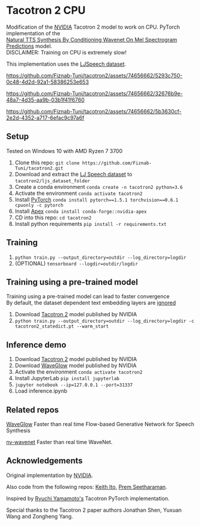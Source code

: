# Tacotron 2 CPU

Modification of the [NVIDIA](https://github.com/NVIDIA/tacotron2) Tacotron 2 model 
to work on CPU. PyTorch implementation of the  
[Natural TTS Synthesis By Conditioning Wavenet On Mel Spectrogram Predictions](https://arxiv.org/pdf/1712.05884.pdf) model.  
DISCLAIMER: Training on CPU is extremely slow!

This implementation uses the [LJSpeech dataset](https://keithito.com/LJ-Speech-Dataset/).


https://github.com/Fiznab-Tuni/tacotron2/assets/74656662/5293c750-0c48-4d2d-92a1-58386253e653

https://github.com/Fiznab-Tuni/tacotron2/assets/74656662/32676b9e-48a7-4d35-aa9b-03b1f41f6760

https://github.com/Fiznab-Tuni/tacotron2/assets/74656662/5b3630cf-2e2d-4352-a717-6efac9c97a6f


## Setup
Tested on Windows 10 with AMD Ryzen 7 3700

1. Clone this repo: `git clone https://github.com/Fiznab-Tuni/tacotron2.git`
2. Download and extract the [LJ Speech dataset](https://keithito.com/LJ-Speech-Dataset/) to `tacotron2/ljs_dataset_folder`
3. Create a conda environment `conda create -n tacotron2 python=3.6`
4. Activate the environment `conda activate tacotron2`
5. Install [PyTorch] `conda install pytorch==1.5.1 torchvision==0.6.1 cpuonly -c pytorch`
6. Install [Apex] `conda install conda-forge::nvidia-apex`
7. CD into this repo: `cd tacotron2`
8. Install python requirements `pip install -r requirements.txt`

## Training
1. `python train.py --output_directory=outdir --log_directory=logdir`
2. (OPTIONAL) `tensorboard --logdir=outdir/logdir`

## Training using a pre-trained model
Training using a pre-trained model can lead to faster convergence  
By default, the dataset dependent text embedding layers are [ignored]

1. Download [Tacotron 2] model published by NVIDIA
2. `python train.py --output_directory=outdir --log_directory=logdir -c tacotron2_statedict.pt --warm_start`

## Inference demo
1. Download [Tacotron 2] model published by NVIDIA
2. Download [WaveGlow] model published by NVIDIA
3. Activate the environment `conda activate tacotron2`
4. Install JupyterLab `pip install jupyterlab`
5. `jupyter notebook --ip=127.0.0.1 --port=31337`
6. Load inference.ipynb


## Related repos
[WaveGlow](https://github.com/NVIDIA/WaveGlow) Faster than real time Flow-based
Generative Network for Speech Synthesis

[nv-wavenet](https://github.com/NVIDIA/nv-wavenet/) Faster than real time
WaveNet.

## Acknowledgements
Original implementation by [NVIDIA](https://github.com/NVIDIA/tacotron2).

Also code from the following repos: [Keith Ito](https://github.com/keithito/tacotron/), [Prem Seetharaman](https://github.com/pseeth/pytorch-stft).

Inspired by [Ryuchi Yamamoto's](https://github.com/r9y9/tacotron_pytorch) Tacotron PyTorch implementation.

Special thanks to the Tacotron 2 paper authors Jonathan Shen, Yuxuan
Wang and Zongheng Yang.


[WaveGlow]: https://drive.google.com/open?id=1rpK8CzAAirq9sWZhe9nlfvxMF1dRgFbF
[Tacotron 2]: https://drive.google.com/file/d/1c5ZTuT7J08wLUoVZ2KkUs_VdZuJ86ZqA/view?usp=sharing
[pytorch]: https://github.com/pytorch/pytorch#installation
[website]: https://nv-adlr.github.io/WaveGlow
[ignored]: https://github.com/NVIDIA/tacotron2/blob/master/hparams.py#L22
[Apex]: https://github.com/nvidia/apex
[AMP]: https://github.com/NVIDIA/apex/tree/master/apex/amp
